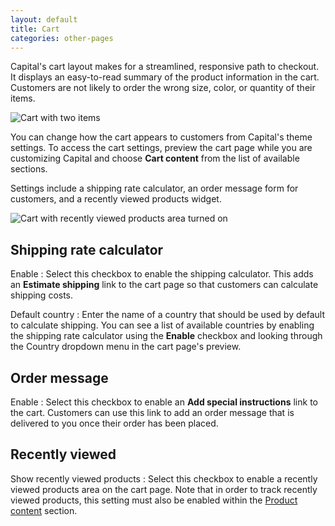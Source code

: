 ```yaml
---
layout: default
title: Cart
categories: other-pages
---
```


Capital's cart layout makes for a streamlined, responsive path to checkout. It displays an easy-to-read summary of the product information in the cart. Customers are not likely to order the wrong size, color, or quantity of their items.

![Cart with two items](../images/cart.png)

You can change how the cart appears to customers from Capital's theme settings. To access the cart settings, preview the cart page while you are customizing Capital and choose **Cart content** from the list of available sections.

Settings include a shipping rate calculator, an order message form for customers, and a recently viewed products widget.

![Cart with recently viewed products area turned on](../images/cart-recently-viewed.png)

## Shipping rate calculator

Enable
: Select this checkbox to enable the shipping calculator. This adds an **Estimate shipping** link to the cart page so that customers can calculate shipping costs.

Default country
: Enter the name of a country that should be used by default to calculate shipping. You can see a list of available countries by enabling the shipping rate calculator using the **Enable** checkbox and looking through the Country dropdown menu in the cart page's preview.

## Order message

Enable
: Select this checkbox to enable an **Add special instructions** link to the cart. Customers can use this link to add an order message that is delivered to you once their order has been placed.

## Recently viewed

Show recently viewed products
: Select this checkbox to enable a recently viewed products area on the cart page. Note that in order to track recently viewed products, this setting must also be enabled within the [Product content](../product-content) section.
